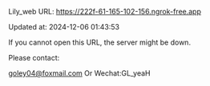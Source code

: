 Lily_web URL: https://222f-61-165-102-156.ngrok-free.app

Updated at: 2024-12-06 01:43:53

If you cannot open this URL, the server might be down.

Please contact: 

goley04@foxmail.com Or Wechat:GL_yeaH